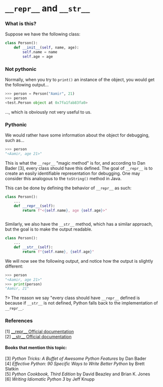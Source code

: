 # `__repr__` and `__str__`

### What is this?
Suppose we have the following class:
```py
class Person():
    def __init__(self, name, age):
        self.name = name
        self.age = age
```

### Not pythonic

Normally, when you try to `print()` an instance of the object, you would get the following output...

```py
>>> person = Person("Aamir", 21)
>>> person
<test.Person object at 0x7fa1fab83fa0>
```


..., which is obviously not very useful to us. 

### Pythonic
We would rather have some information about the object for debugging, such as...

```py
>>> person
"<Aamir, age 21>"
```
This is what the `__repr__` "magic method" is for, and according to  Dan Bader [3], every class should have this defined. The goal of `__repr__` is to create an easily identifiable representation for debugging. One may consider this analogous to the `toString()` method in Java.

This can be done by defining the behavior of `__repr__` as such:

```py
class Person():
    ... 
    def __repr__(self):
        return f"<{self.name}, age {self.age}>"
    
```

Similarly, we also have the `__str__` method, which has a similar approach, but the goal is to make the output readable.

```py
class Person():
    ...
    def __str__(self):
        return f"{self.name}, {self.age}"

```
We will now see the following output, and notice how the output is slightly different:
```py
>>> person
"<Aamir, age 21>"
>>> print(person)
"Aamir, 21"
```

?> The reason we say "every class should have `__repr__` defined is because if `__str__` is not defined, Python falls back to the implementation of `__repr__`.

### References
[1] [\_\_repr__ Official documentation](https://docs.python.org/3/library/functions.html#repr)  
[2] [\_\_str__ Official documentation](https://docs.python.org/3/library/stdtypes.html#str.format)
#### Books that mention this topic:
[3] *Python Tricks: A Buffet of Awesome Python Features* by Dan Bader  
[4] *Effective Python: 90 Specific Ways to Write Better Python* by Brett Slatkin  
[5] *Python Cookbook, Third Edition* by David Beazley and Brian K. Jones  
[6] *Writing Idiomatic Python 3* by Jeff Knupp